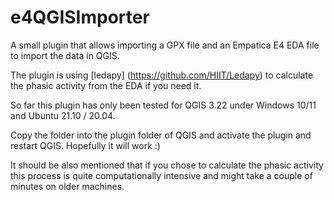 # e4QGISImporter
A small plugin that allows importing a GPX file and an Empatica E4 EDA file to import the data in QGIS.

The plugin is using [ledapy] (https://github.com/HIIT/Ledapy) to calculate the phasic activity from the EDA if you need it.

So far this plugin has only been tested for QGIS 3.22 under Windows 10/11 and Ubuntu 21.10 / 20.04.

Copy the folder into the plugin folder of QGIS and activate the plugin and restart QGIS. Hopefully it will work :)

It should be also mentioned that if you chose to calculate the phasic activity this process is quite computationally intensive and might take a couple of minutes on older machines.
